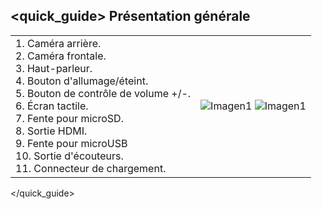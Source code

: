 ## <quick_guide> Présentation générale

|  |  |
|:-------|:-------|
|1. Caméra arrière.<br> 2.	Caméra frontale.<br> 3.	Haut-parleur.<br> 4.	Bouton d'allumage/éteint.<br> 5. Bouton de contrôle de volume +/-.<br> 6.	Écran tactile.<br> 7.	Fente pour microSD.<br> 8.	Sortie HDMI.<br> 9.	Fente pour microUSB<br> 10.	Sortie d'écouteurs.<br> 11.	Connecteur de chargement.<br> | ![Imagen1](http://static.energysistem.com/images/manuals/39530/535565e5544ec.jpg) ![Imagen1](http://static.energysistem.com/images/manuals/39530/535565f242a11.jpg)|
</quick_guide>
